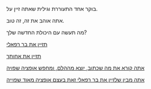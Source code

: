 בוקר אחד התעוררת וגילית שאתה זיין על.

אתה אוהב את זה, זה טוב.

מה תעשה עם היכולת החדשה שלך?

[תזיין את בר רפאלי](bar/bar.md)

[תזיין את אחותך](sister/your-sister.md)

[אתה קורא את מה שכתוב, יוצא מההלם, ומחפש אופציה שפויה](sane-option/fresh-start.md)

[אתה מבין שלזיין את בר רפאלי זאת בעצם אופציה מאוד שפוייה](bar/bar.md)
